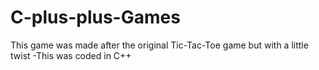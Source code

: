 # C-plus-plus-Games
This game was made after the original Tic-Tac-Toe game but with a little twist
-This was coded in C++
